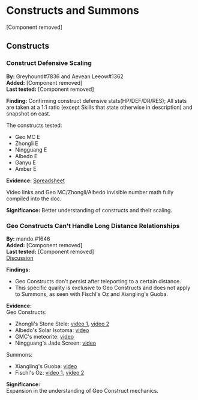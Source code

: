 # Constructs and Summons

[Component removed]

## Constructs

### Construct Defensive Scaling

**By:** Greyhound\#7836 and Aevean Leeow\#1362  
**Added:** [Component removed]  
**Last tested:** [Component removed]

**Finding:** Confirming construct defensive stats\(HP/DEF/DR/RES\); All stats are taken at a 1:1 ratio \(except Skills that state otherwise in description\) and snapshot on cast.

The constructs tested:

* Geo MC E
* Zhongli E
* Ningguang E
* Albedo E
* Ganyu E
* Amber E

**Evidence:** [Spreadsheet](https://docs.google.com/spreadsheets/d/1n1ZqZ5FK62NQTc2ETqdojLCnPyoVVPyAxvOT4X-xZ2Q/edit#gid=0)

Video links and Geo MC/Zhongli/Albedo invisible number math fully compiled into the doc.

**Significance:** Better understanding of constructs and their scaling.

### Geo Constructs Can't Handle Long Distance Relationships

**By:** mando.\#1646  
**Added:** [Component removed]  
**Last tested:** [Component removed]  
[Discussion](https://tickets.deeznuts.moe/ticket-archive/attachments_945097851195777054_967813434605437018_transcript-geo-constructs-cant-handle-long-distance-relationship.html)

**Findings:**

* Geo Constructs don't persist after teleporting to a certain distance.
* This specific quality is exclusive to Geo Constructs and does not apply to Summons, as seen with Fischl's Oz and Xiangling's Guoba.

**Evidence:**  
Geo Constructs:

* Zhongli's Stone Stele: [video 1](https://youtu.be/NarGeWgMkt0), [video 2](https://youtu.be/NX2vEWomhzg)
* Albedo's Solar Isotoma: [video](https://youtu.be/IHc9nuiZdOs)
* GMC's meteorite: [video](https://youtu.be/JnDDv-Sj1VI)
* Ningguang's Jade Screen: [video](https://youtu.be/Ext43kane6w)

Summons:

* Xiangling's Guoba: [video](https://youtu.be/m3zzeY9nzzg)
* Fischl's Oz: [video 1](https://youtu.be/bcJN2CIPLPs), [video 2](https://youtu.be/LSYvgN_cDY8)

**Significance:**  
Expansion in the understanding of Geo Construct mechanics.